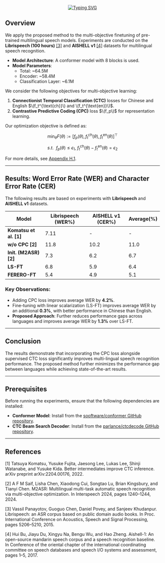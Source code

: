<div align="center">

[![Typing SVG](https://readme-typing-svg.demolab.com?font=Fira+Code&weight=600&size=30&pause=1000&color=F7CE6C&background=08080762&center=true&vCenter=true&width=435&lines=F+E+R+E+R+O)](https://git.io/typing-svg)
</div>

## Overview

We apply the proposed method to the multi-objective finetuning of pre-trained multilingual speech models. Experiments are conducted on the **Librispeech (100 hours)** [[3]](#3) and **AISHELL v1** [[4]](#4) datasets for multilingual speech recognition.

- **Model Architecture**: A conformer model with 8 blocks is used.  
- **Model Parameters**:  
  - Total: ~64.5M  
  - Encoder: ~58.4M  
  - Classification Layer: ~6.1M  

We consider the following objectives for multi-objective learning:  
1. **Connectionist Temporal Classification (CTC)** losses for Chinese and English $\(f_t^{\text{ch}}\) and \(f_t^{\text{en}}\)$.  
2. **Contrastive Predictive Coding (CPC)** loss $\(f_p\)$ for representation learning.  

Our optimization objective is defined as:

$$
\min_{\theta} F(\theta) := [f_p(\theta), f_t^{\text{ch}}(\theta), f_t^{\text{en}}(\theta)]^\top 
$$

$$s.t.~~f_p(\theta) \leq \epsilon_1, ~f_t^{\text{ch}}(\theta) - f_t^{\text{en}}(\theta) = \epsilon_2$$ 

For more details, see [Appendix H.1](#appendix).

---

## Results: Word Error Rate (WER) and Character Error Rate (CER)

The following results are based on experiments with **Librispeech** and **AISHELL v1** datasets.

| Model                  | Librispeech (WER%) | AISHELL v1 (CER%) | Average(%) |
|------------------------|--------------------|--------------------|-----------------|
| **Komatsu et al. [1]** | 7.11              | -                  | -               |
| **w/o CPC [2]**       | 11.8              | 10.2               | 11.0            |
| **Init. (M2ASR) [2]** | 7.3               | 6.2                | 6.7             |
| **LS-FT**              | 6.8               | 5.9                | 6.4             |
| **FERERO-FT**          | 5.4               | 4.9                | 5.1             |

### Key Observations:
- Adding CPC loss improves average WER by **4.2%**.
- Fine-tuning with linear scalarization (LS-FT) improves average WER by an additional **0.3%**, with better performance in Chinese than English.  
- **Proposed Approach**: Further reduces performance gaps across languages and improves average WER by **1.3%** over LS-FT.

---

## Conclusion

The results demonstrate that incorporating the CPC loss alongside supervised CTC loss significantly improves multi-lingual speech recognition performance. The proposed method further minimizes the performance gap between languages while achieving state-of-the-art results.

---
## Prerequisites

Before running the experiments, ensure that the following dependencies are installed:

- **Conformer Model**: Install from the [sooftware/conformer GitHub repository](https://github.com/sooftware/conformer).  
- **CTC Beam Search Decoder**: Install from the [parlance/ctcdecode GitHub repository](https://github.com/parlance/ctcdecode).
 
--------
## References

[1] Tatsuya Komatsu, Yusuke Fujita, Jaesong Lee, Lukas Lee, Shinji Watanabe, and Yusuke Kida. Better intermediates improve CTC inference. arXiv preprint arXiv:2204.00176, 2022.

[2] A F M Saif, Lisha Chen, Xiaodong Cui, Songtao Lu, Brian Kingsbury, and Tianyi Chen. M2ASR: Multilingual multi-task automatic speech recognition via multi-objective optimization. In Interspeech 2024, pages 1240–1244, 2024.

[3] Vassil Panayotov, Guoguo Chen, Daniel Povey, and Sanjeev Khudanpur. Librispeech: an ASR corpus based on public domain audio books. In Proc. International Conference on Acoustics, Speech and Signal Processing, pages 5206–5210, 2015.

[4] Hui Bu, Jiayu Du, Xingyu Na, Bengu Wu, and Hao Zheng. Aishell-1: An open-source mandarin speech corpus and a speech recognition baseline. In Conference of the oriental chapter of the international coordinating committee on speech databases and speech I/O systems and assessment, pages 1–5, 2017.


